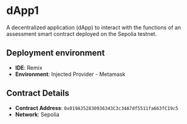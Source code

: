 # dApp1 

A decentralized application (dApp) to interact with the functions of an assessment smart contract deployed on the Sepolia testnet.

## Deployment environment
- **IDE**: Remix
- **Environment**: Injected Provider - Metamask

## Contract Details
- **Contract Address**: `0x019A352830936343C3c34A7df5511fa663fC19c5`
- **Network**: Sepolia